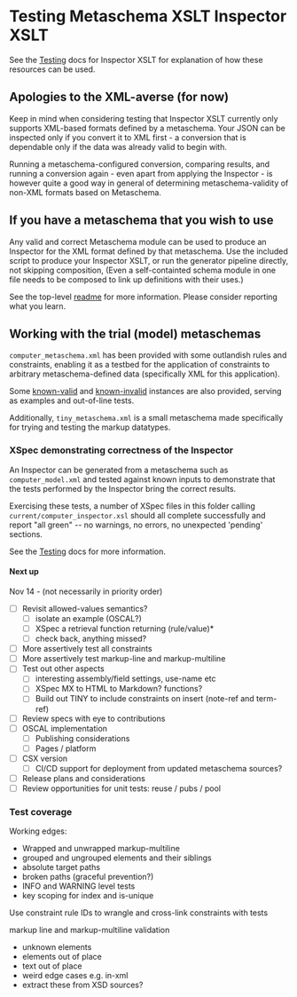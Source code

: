 # Testing Metaschema XSLT Inspector XSLT

See the [Testing](../Testing.md) docs for Inspector XSLT for explanation of how these resources can be used.

## Apologies to the XML-averse (for now)

Keep in mind when considering testing that Inspector XSLT currently only supports XML-based formats defined by a metaschema. Your JSON can be inspected only if you convert it to XML first - a conversion that is dependable only if the data was already valid to begin with.

Running a metaschema-configured conversion, comparing results, and running a conversion again - even apart from applying the Inspector - is however quite a good way in general of determining metaschema-validity of non-XML formats based on Metaschema.

## If you have a metaschema that you wish to use

Any valid and correct Metaschema module can be used to produce an Inspector for the XML format defined by that metaschema. Use the included script to produce your Inspector XSLT, or run the generator pipeline directly, not skipping composition, (Even a self-containted schema module in one file needs to be composed to link up definitions with their uses.)

See the top-level [readme](../readme.md) for more information. Please consider reporting what you learn.

## Working with the trial (model) metaschemas

`computer_metaschema.xml` has been provided with some outlandish rules and constraints, enabling it as a testbed for the application of constraints to arbitrary metaschema-defined data (specifically XML for this application).

Some [known-valid](valid/) and [known-invalid](invalid/) instances are also provided, serving as examples and out-of-line tests.

Additionally, `tiny_metaschema.xml` is a small metaschema made specifically for trying and testing the markup datatypes.

### XSpec demonstrating correctness of the Inspector

An Inspector can be generated from a metaschema such as `computer_model.xml` and tested against known inputs to demonstrate that the tests performed by the Inspector bring the correct results.

Exercising these tests, a number of XSpec files in this folder calling `current/computer_inspector.xsl` should all complete successfully and report "all green" -- no warnings, no errors, no unexpected 'pending' sections.

See the [Testing](../Testing.md) docs for more information.

#### Next up

Nov 14 - (not necessarily in priority order)

- [ ] Revisit allowed-values semantics?
   - [ ] isolate an example (OSCAL?)
   - [ ] XSpec a retrieval function returning (rule/value)*
   - [ ] check back, anything missed?
- [ ] More assertively test all constraints
- [ ] More assertively test markup-line and markup-multiline
- [ ] Test out other aspects
   - [ ] interesting assembly/field settings, use-name etc
   - [ ] XSpec MX to HTML to Markdown? functions?
   - [ ] Build out TINY to include constraints on insert (note-ref and term-ref)
- [ ] Review specs with eye to contributions
- [ ] OSCAL implementation
   - [ ] Publishing considerations
   - [ ] Pages / platform
- [ ] CSX version
   - [ ] CI/CD support for deployment from updated metaschema sources?
- [ ] Release plans and considerations
- [ ] Review opportunities for unit tests: reuse / pubs / pool 

### Test coverage

Working edges:
- Wrapped and unwrapped markup-multiline
- grouped and ungrouped elements and their siblings
- absolute target paths
- broken paths (graceful prevention?)
- INFO and WARNING level tests
- key scoping for index and is-unique

Use constraint rule IDs to wrangle and cross-link constraints with tests

markup line and markup-multiline validation

- unknown elements
- elements out of place
- text out of place
- weird edge cases e.g. in-xml
- extract these from XSD sources?